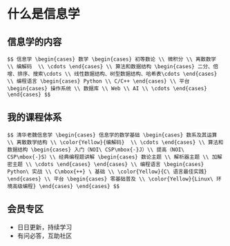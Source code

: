 # 什么是信息学

		
## 信息学的内容

`$$
信息学
\begin{cases}
  数学
  \begin{cases}
   初等数论 \\
   微积分 \\
   离散数学 \\
   编解码  \\
   \cdots
  \end{cases} \\
  算法和数据结构
  \begin{cases}
   二分、倍增、排序、搜索\cdots \\
   线性数据结构、树型数据结构、哈希表\cdots
  \end{cases}  \\
  编程语言
  \begin{cases}
   Python \\
   C/C++
  \end{cases} \\
  平台
  \begin{cases}
   操作系统 \\
   数据库 \\
   Web \\
   AI \\
   \cdots
  \end{cases}
\end{cases}
$$`

		
## 我的课程体系

`$$
清华老魏信息学
\begin{cases}
  信息学的数学基础
  \begin{cases}
   数系及其运算 \\
   离散数学结构 \\
   \color{Yellow}{编解码}  \\
   \cdots
  \end{cases} \\
  算法和数据结构
  \begin{cases}
   入门（NOI\ CSP\mbox{-}J）\\
   提高（NOI\ CSP\mbox{-}S）\\
   经典编程题讲解
     \begin{cases}
      数论主题 \\
      解析器主题 \\
      加解密主题 \\
      \cdots
     \end{cases}
  \end{cases} \\
  编程语言
  \begin{cases}
   Python\ 实战 \\
   C\mbox{++} \ 基础 \\
   \color{Yellow}{C\ 语言最佳实践}
  \end{cases} \\
  平台
  \begin{cases}
   零基础普及 \\
   \color{Yellow}{Linux\ 环境高级编程}
  \end{cases}
\end{cases}
$$`

		
## 会员专区

- 日日更新，持续学习
- 有问必答，互助社区

